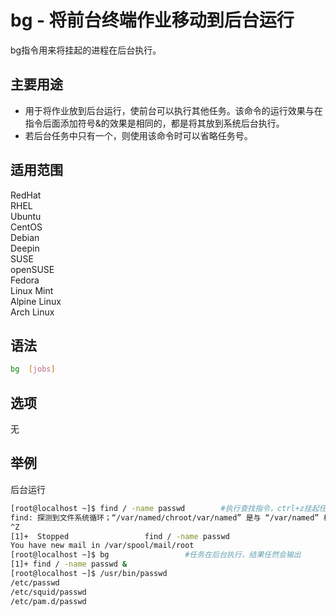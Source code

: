 # bg - 将前台终端作业移动到后台运行
bg指令用来将挂起的进程在后台执行。
## 主要用途
- 用于将作业放到后台运行，使前台可以执行其他任务。该命令的运行效果与在指令后面添加符号&的效果是相同的，都是将其放到系统后台执行。
- 若后台任务中只有一个，则使用该命令时可以省略任务号。

## 适用范围

<!-- <div class="svg linux">Linux</div> -->
<div class="svg redhat">RedHat</div>
<div class="svg rhel">RHEL</div>
<div class="svg ubuntu">Ubuntu</div>
<div class="svg centos">CentOS</div>
<div class="svg debian">Debian</div>
<div class="svg deepin">Deepin</div>
<div class="svg suse">SUSE</div>
<div class="svg opensuse">openSUSE</div>
<div class="svg fedora">Fedora</div>
<div class="svg linuxmint">Linux Mint</div>
<!-- <div class="svg mxlinux">MX Linux</div> -->
<div class="svg alpinelinux">Alpine Linux</div>
<div class="svg archlinux">Arch Linux</div>

## 语法

``` bash
bg  [jobs]
```

## 选项
无
## 举例
后台运行
``` bash
[root@localhost ~]$ find / -name passwd        #执行查找指令，ctrl+z挂起任务
find: 探测到文件系统循环；“/var/named/chroot/var/named” 是与 “/var/named” 相同的文件系统循环的一部分。
^Z
[1]+  Stopped                 find / -name passwd
You have new mail in /var/spool/mail/root
[root@localhost ~]$ bg                 #任务在后台执行，结果任然会输出
[1]+ find / -name passwd &
[root@localhost ~]$ /usr/bin/passwd
/etc/passwd
/etc/squid/passwd
/etc/pam.d/passwd
```
